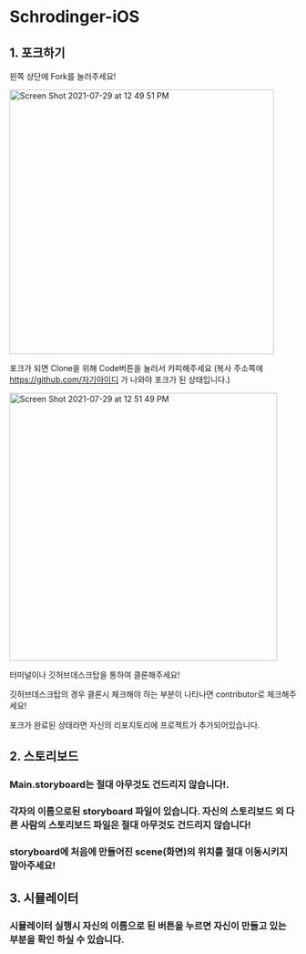 # Schrodinger-iOS

## 1. 포크하기
왼쪽 상단에 Fork를 눌러주세요!

<img width="464" alt="Screen Shot 2021-07-29 at 12 49 51 PM" src="https://user-images.githubusercontent.com/57124956/127433297-556818c1-a96a-4985-a6fa-f03e5a472f9f.png">

포크가 되면 Clone을 위해 Code버튼을 눌러서 카피해주세요 (복사 주소쪽에 https://github.com/자기아이디 가 나와야 포크가 된 상태입니다.)


<img width="470" alt="Screen Shot 2021-07-29 at 12 51 49 PM" src="https://user-images.githubusercontent.com/57124956/127433766-395db979-c967-4409-be16-e4a45982651c.png">


터미널이나 깃허브데스크탑을 통하여 클론해주세요!

깃허브데스크탑의 경우 클론시 체크해야 하는 부분이 나타나면 contributor로 체크해주세요!

포크가 완료된 상태라면 자신의 리포지토리에 프로젝트가 추가되어있습니다.


## 2. 스토리보드

### Main.storyboard는 절대 아무것도 건드리지 않습니다!.
### 각자의 이름으로된 storyboard 파일이 있습니다. 자신의 스토리보드 외 다른 사람의 스토리보드 파일은 절대 아무것도 건드리지 않습니다!
### storyboard에 처음에 만들어진 scene(화면)의 위치를 절대 이동시키지 말아주세요!




## 3. 시뮬레이터

### 시뮬레이터 실행시 자신의 이름으로 된 버튼을 누르면 자신이 만들고 있는 부분을 확인 하실 수 있습니다.
